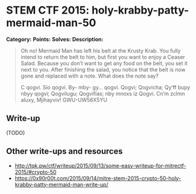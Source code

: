 # STEM CTF 2015: holy-krabby-patty-mermaid-man-50

**Category:**
**Points:**
**Solves:**
**Description:**

> Oh no! Mermaid Man has left his belt at the Krusty Krab. You fully intend to return the belt to him, but first you want to enjoy a Ceaser Salad. Because you don’t want to get any food on the belt, you set it next to you. After finishing the salad, you notice that the belt is now gone and replaced with a note. What does the note say?
>
> C qogvi. Sio qogvi. By- mby- gy… qogvi. Qogvi; Qogvicha; Qy’ff bupy nbyy qogvi; Qogvilugu; Qogvifias; nby mnoxs iz Qogvi. Cn’m zclmn aluxy, Mjihayviv! GWU-UW56X5YU


## Write-up

(TODO)

## Other write-ups and resources

* <http://tqk.pw/ctf/writeup/2015/09/13/some-easy-writeup-for-mitrectf-2015/#crypto-50>
* <https://0x90r00t.com/2015/09/14/mitre-stem-2015-crypto-50-holy-krabby-patty-mermaid-man-write-up/>
